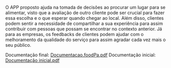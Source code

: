 O APP proposto ajuda na tomada de decisões ao procurar um lugar para se alimentar, visto que a avaliação de outro cliente pode ser crucial para fazer essa escolha e o que esperar quando chegar ao local. Além disso, clientes podem sentir a necessidade de compartilhar a sua experiência para assim contribuir com pessoas que possam se encontrar no contexto anterior. Já para as empresas, os feedbacks de clientes podem ajudar com o melhoramento da qualidade do serviço para assim agradar cada vez mais o seu público.


Documentação final: [Documentacao.foodPa.pdf](https://github.com/mariavianadev/Projeto-foodPa/files/13618468/Documentacao.foodPa.pdf)
Documentação inicial: [Documentação inicial.pdf](https://github.com/mariavianadev/Projeto-foodPa/files/13618506/Documentacao.inicial.pdf)
